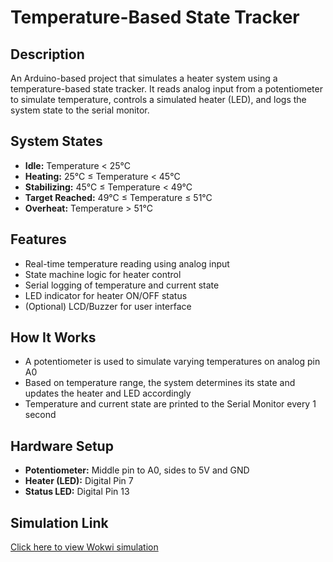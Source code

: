 
# Temperature-Based State Tracker

## Description
An Arduino-based project that simulates a heater system using a temperature-based state tracker. It reads analog input from a potentiometer to simulate temperature, controls a simulated heater (LED), and logs the system state to the serial monitor.

## System States
- **Idle:** Temperature < 25°C
- **Heating:** 25°C ≤ Temperature < 45°C
- **Stabilizing:** 45°C ≤ Temperature < 49°C
- **Target Reached:** 49°C ≤ Temperature ≤ 51°C
- **Overheat:** Temperature > 51°C

## Features
- Real-time temperature reading using analog input
- State machine logic for heater control
- Serial logging of temperature and current state
- LED indicator for heater ON/OFF status
- (Optional) LCD/Buzzer for user interface

## How It Works
- A potentiometer is used to simulate varying temperatures on analog pin A0
- Based on temperature range, the system determines its state and updates the heater and LED accordingly
- Temperature and current state are printed to the Serial Monitor every 1 second

## Hardware Setup
- **Potentiometer:** Middle pin to A0, sides to 5V and GND
- **Heater (LED):** Digital Pin 7
- **Status LED:** Digital Pin 13

## Simulation Link
[Click here to view Wokwi simulation](https://wokwi.com/projects/437268381549377537)
